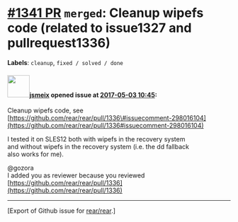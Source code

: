 [\#1341 PR](https://github.com/rear/rear/pull/1341) `merged`: Cleanup wipefs code (related to issue1327 and pullrequest1336)
============================================================================================================================

**Labels**: `cleanup`, `fixed / solved / done`

#### <img src="https://avatars.githubusercontent.com/u/1788608?u=925fc54e2ce01551392622446ece427f51e2f0ce&v=4" width="50">[jsmeix](https://github.com/jsmeix) opened issue at [2017-05-03 10:45](https://github.com/rear/rear/pull/1341):

Cleanup wipefs code, see  
[https://github.com/rear/rear/pull/1336\#issuecomment-298016104](https://github.com/rear/rear/pull/1336#issuecomment-298016104)

I tested it on SLES12 both with wipefs in the recovery system  
and without wipefs in the recovery system (i.e. the dd fallback  
also works for me).

@gozora  
I added you as reviewer because you reviewed  
[https://github.com/rear/rear/pull/1336](https://github.com/rear/rear/pull/1336)

------------------------------------------------------------------------

\[Export of Github issue for
[rear/rear](https://github.com/rear/rear).\]
